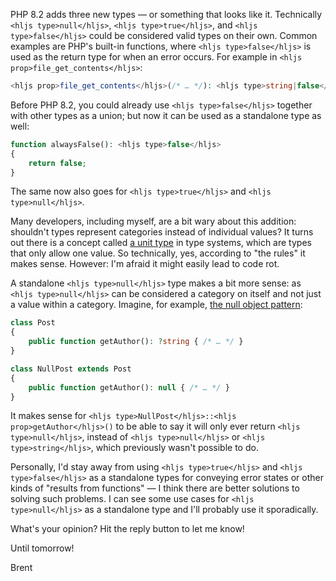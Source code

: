 PHP 8.2 adds three new types — or something that looks like it. Technically `<hljs type>null</hljs>`, `<hljs type>true</hljs>`, and `<hljs type>false</hljs>` could be considered valid types on their own. Common examples are PHP's built-in functions, where `<hljs type>false</hljs>` is used as the return type for when an error occurs. For example in `<hljs prop>file_get_contents</hljs>`:

```php
<hljs prop>file_get_contents</hljs>(/* … */): <hljs type>string|false</hljs>
```

Before PHP 8.2, you could already use `<hljs type>false</hljs>` together with other types as a union; but now it can be used as a standalone type as well:

```php
function alwaysFalse(): <hljs type>false</hljs>
{
    return false;
}
```

The same now also goes for `<hljs type>true</hljs>` and `<hljs type>null</hljs>`.

Many developers, including myself, are a bit wary about this addition: shouldn't types represent categories instead of individual values? It turns out there is a concept called [a unit type](*https://en.wikipedia.org/wiki/Unit_type) in type systems, which are types that only allow one value. So technically, yes, according to "the rules" it makes sense. However: I'm afraid it might easily lead to code rot. 

A standalone `<hljs type>null</hljs>` type makes a bit more sense: as `<hljs type>null</hljs>` can be considered a category on itself and not just a value within a category. Imagine, for example, [the null object pattern](https://www.youtube.com/watch?v=e0tstsbD4Ro):

```php
class Post 
{
    public function getAuthor(): ?string { /* … */ }
}

class NullPost extends Post
{
    public function getAuthor(): null { /* … */ }
}
```

It makes sense for `<hljs type>NullPost</hljs>::<hljs prop>getAuthor</hljs>()` to be able to say it will only ever return `<hljs type>null</hljs>`, instead of `<hljs type>null</hljs>` or `<hljs type>string</hljs>`, which previously wasn't possible to do.

Personally, I'd stay away from using `<hljs type>true</hljs>` and `<hljs type>false</hljs>` as a standalone types for conveying error states or other kinds of "results from functions" — I think there are better solutions to solving such problems. I can see some use cases for `<hljs type>null</hljs>` as a standalone type and I'll probably use it sporadically.

What's your opinion? Hit the reply button to let me know!

Until tomorrow!

Brent
